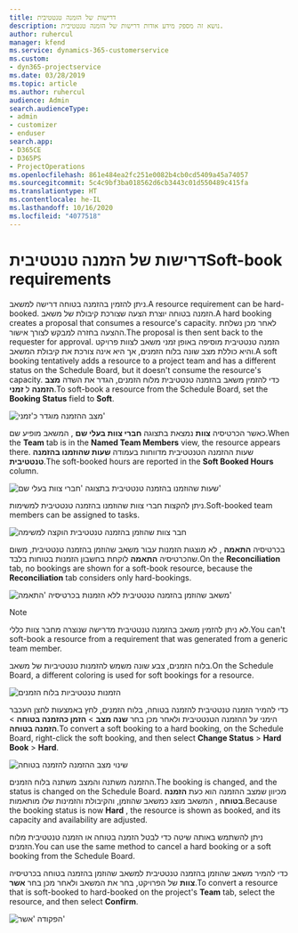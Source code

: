 ```yaml
---
title: דרישות של הזמנה טנטטיבית
description: נושא זה מספק מידע אודות דרישות של הזמנה טנטטיבית.
author: ruhercul
manager: kfend
ms.service: dynamics-365-customerservice
ms.custom:
- dyn365-projectservice
ms.date: 03/28/2019
ms.topic: article
ms.author: ruhercul
audience: Admin
search.audienceType:
- admin
- customizer
- enduser
search.app:
- D365CE
- D365PS
- ProjectOperations
ms.openlocfilehash: 861e484ea2fc251e0082b4cb0cd5409a45a74057
ms.sourcegitcommit: 5c4c9bf3ba018562d6cb3443c01d550489c415fa
ms.translationtype: HT
ms.contentlocale: he-IL
ms.lasthandoff: 10/16/2020
ms.locfileid: "4077518"
---
```

# <a name="soft-book-requirements"></a><span data-ttu-id="2ab11-103">דרישות של הזמנה טנטטיבית</span><span class="sxs-lookup"><span data-stu-id="2ab11-103">Soft-book requirements</span></span>

<span data-ttu-id="2ab11-104">ניתן להזמין בהזמנה בטוחה דרישה למשאב.</span><span class="sxs-lookup"><span data-stu-id="2ab11-104">A resource requirement can be hard-booked.</span></span> <span data-ttu-id="2ab11-105">הזמנה בטוחה יוצרת הצעה שצורכת קיבולת של משאב.</span><span class="sxs-lookup"><span data-stu-id="2ab11-105">A hard booking creates a proposal that consumes a resource's capacity.</span></span> <span data-ttu-id="2ab11-106">לאחר מכן נשלחת ההצעה בחזרה למבקש לצורך אישור.</span><span class="sxs-lookup"><span data-stu-id="2ab11-106">The proposal is then sent back to the requester for approval.</span></span> <span data-ttu-id="2ab11-107">הזמנה טנטטיבית מוסיפה באופן זמני משאב לצוות פרויקט והיא כוללת מצב שונה בלוח הזמנים, אך היא אינה צורכת את קיבולת המשאב.</span><span class="sxs-lookup"><span data-stu-id="2ab11-107">A soft booking tentatively adds a resource to a project team and has a different status on the Schedule Board, but it doesn't consume the resource's capacity.</span></span> <span data-ttu-id="2ab11-108">כדי להזמין משאב בהזמנה טנטטיבית מלוח הזמנים, הגדר את השדה **מצב הזמנה** ל **זמני**.</span><span class="sxs-lookup"><span data-stu-id="2ab11-108">To soft-book a resource from the Schedule Board, set the **Booking Status** field to **Soft**.</span></span>

![מצב ההזמנה מוגדר כ'זמני'](media/Resource-Management-image77.png)

<span data-ttu-id="2ab11-110">כאשר הכרטיסיה **צוות** נמצאת בתצוגה **חברי צוות בעלי שם** , המשאב מופיע שם.</span><span class="sxs-lookup"><span data-stu-id="2ab11-110">When the **Team** tab is in the **Named Team Members** view, the resource appears there.</span></span> <span data-ttu-id="2ab11-111">שעות ההזמנה הטנטטיבית מדווחות בעמודה **שעות שהוזמנו בהזמנה טנטטיבית**.</span><span class="sxs-lookup"><span data-stu-id="2ab11-111">The soft-booked hours are reported in the **Soft Booked Hours** column.</span></span>

![שעות שהוזמנו בהזמנה טנטטיבית בתצוגה 'חברי צוות בעלי שם'](media/Resource-Management-image78.png)

<span data-ttu-id="2ab11-113">ניתן להקצות חברי צוות שהוזמנו בהזמנה טנטטיבית למשימות.</span><span class="sxs-lookup"><span data-stu-id="2ab11-113">Soft-booked team members can be assigned to tasks.</span></span>

![חבר צוות שהוזמן בהזמנה טנטטיבית הוקצה למשימה](media/Resource-Management-image79.png)

<span data-ttu-id="2ab11-115">בכרטיסיה **התאמה** , לא מוצגות הזמנות עבור משאב שהוזמן בהזמנה טנטטיבית, משום שהכרטיסיה **התאמה** לוקחת בחשבון הזמנות בטוחות בלבד.</span><span class="sxs-lookup"><span data-stu-id="2ab11-115">On the **Reconciliation** tab, no bookings are shown for a soft-book resource, because the **Reconciliation** tab considers only hard-bookings.</span></span>

![משאב שהוזמן בהזמנה טנטטיבית ללא הזמנות בכרטיסיה 'התאמה'](media/Resource-Management-image80.png)

> [!NOTE]
> <span data-ttu-id="2ab11-117">לא ניתן להזמין משאב בהזמנה טנטטיבית מדרישה שנוצרה מחבר צוות כללי.</span><span class="sxs-lookup"><span data-stu-id="2ab11-117">You can't soft-book a resource from a requirement that was generated from a generic team member.</span></span>

<span data-ttu-id="2ab11-118">בלוח הזמנים, צבע שונה משמש להזמנות טנטטיביות של משאב.</span><span class="sxs-lookup"><span data-stu-id="2ab11-118">On the Schedule Board, a different coloring is used for soft bookings for a resource.</span></span>

![הזמנות טנטטיביות בלוח הזמנים](media/Resource-Management-image81.png)

<span data-ttu-id="2ab11-120">כדי להמיר הזמנה טנטטיבית להזמנה בטוחה, בלוח הזמנים, לחץ באמצעות לחצן העכבר הימני על ההזמנה הטנטטיבית ולאחר מכן בחר **שנה מצב** \> **הזמן כהזמנה בטוחה** \> **הזמנה בטוחה**.</span><span class="sxs-lookup"><span data-stu-id="2ab11-120">To convert a soft booking to a hard booking, on the Schedule Board, right-click the soft booking, and then select **Change Status** \> **Hard Book** \> **Hard**.</span></span>

![שינוי מצב ההזמנה להזמנה בטוחה](media/Resource-Management-image82.png)

<span data-ttu-id="2ab11-122">ההזמנה משתנה והמצב משתנה בלוח הזמנים.</span><span class="sxs-lookup"><span data-stu-id="2ab11-122">The booking is changed, and the status is changed on the Schedule Board.</span></span> <span data-ttu-id="2ab11-123">מכיוון שמצב ההזמנה הוא כעת **הזמנה בטוחה** , המשאב מוצג כמשאב שהוזמן, והקיבולת והזמינות שלו מותאמות.</span><span class="sxs-lookup"><span data-stu-id="2ab11-123">Because the booking status is now **Hard** , the resource is shown as booked, and its capacity and availability are adjusted.</span></span>

<span data-ttu-id="2ab11-124">ניתן להשתמש באותה שיטה כדי לבטל הזמנה בטוחה או הזמנה טנטטיבית מלוח הזמנים.</span><span class="sxs-lookup"><span data-stu-id="2ab11-124">You can use the same method to cancel a hard booking or a soft booking from the Schedule Board.</span></span>

<span data-ttu-id="2ab11-125">כדי להמיר משאב שהוזמן בהזמנה טנטטיבית למשאב שהוזמן בהזמנה בטוחה בכרטיסיה **צוות** של הפרויקט, בחר את המשאב ולאחר מכן בחר **אשר**.</span><span class="sxs-lookup"><span data-stu-id="2ab11-125">To convert a resource that is soft-booked to hard-booked on the project's **Team** tab, select the resource, and then select **Confirm**.</span></span>

![הפקודה 'אשר'](media/Resource-Management-image83.png)
